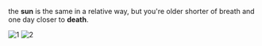 the **sun** is the same in a relative way, but you're older shorter of breath and one day closer to **death**.

![1](https://github.com/dioguoliveira/dioguoliveira/assets/30961238/f9fda4e7-301a-4651-9da7-96f72ca098d4)
![2](https://github.com/dioguoliveira/dioguoliveira/assets/30961238/fe5690e9-c1cd-44a0-8157-97eb308dc596)
